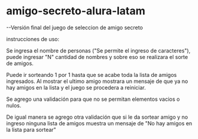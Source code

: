 # amigo-secreto-alura-latam

--Versión final del juego de seleccion de amigo secreto

instrucciones de uso:

Se ingresa el nombre de personas ("Se permite el ingreso de caracteres"), puede ingresar "N" cantidad de nombres y sobre eso
se realizara el sorte de amigos.

Puede ir sorteando 1 por 1 hasta que se acabe toda la lista de amigos ingresados. Al mostrar el ultimo amigo mostrara un mensaje
de que ya no hay amigos en la lista y el juego se procedera a reiniciar.

Se agrego una validación para que no se permitan elementos vacios o nulos.

De igual manera se agrego otra validación que si le da sortear amigo y no ingreso ninguna lista de amigos muestra un mensaje de "No hay amigos en la lista para sortear"


